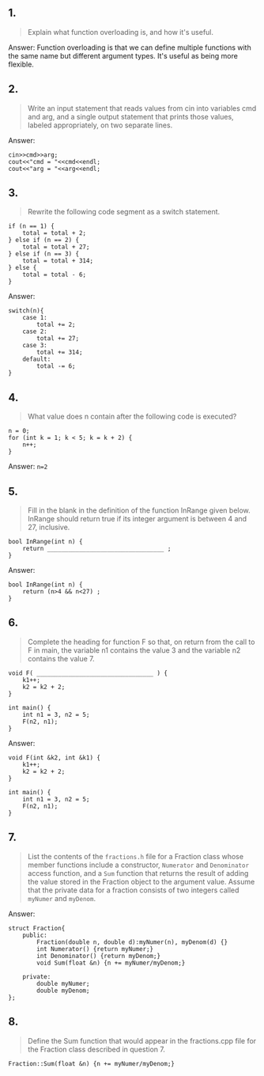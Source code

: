 ## 1. 
> Explain what function overloading is, and how it's useful.

Answer: Function overloading is that we can define multiple functions with the same name but different argument types. 
It's useful as being more flexible. 

## 2. 
> Write an input statement that reads values from cin into variables cmd and arg, and a single output statement that prints those values, labeled appropriately, on two separate lines.

Answer: 
```
cin>>cmd>>arg; 
cout<<"cmd = "<<cmd<<endl; 
cout<<"arg = "<<arg<<endl; 
```

## 3. 
> Rewrite the following code segment as a switch statement.

```
if (n == 1) {
    total = total + 2;
} else if (n == 2) {
    total = total + 27;
} else if (n == 3) {
    total = total + 314;
} else {
    total = total - 6;
}
```
Answer: 
```
switch(n){
    case 1:
        total += 2; 
    case 2:
        total += 27;
    case 3:
        total += 314;
    default:
        total -= 6;
}
```
## 4. 
> What value does n contain after the following code is executed?

```
n = 0;
for (int k = 1; k < 5; k = k + 2) {
    n++;
}
```
Answer: `n=2`
## 5. 
> Fill in the blank in the definition of the function InRange given below. InRange should return true if its integer argument is between 4 and 27, inclusive.

```
bool InRange(int n) {
    return _________________________________ ;
}
```
Answer: 
```
bool InRange(int n) {
    return (n>4 && n<27) ;
}
```

## 6. 
> Complete the heading for function F so that, on return from the call to F in main, the variable n1 contains the value 3 and the variable n2 contains the value 7.

```
void F( _________________________________ ) {
    k1++;
    k2 = k2 + 2;
}

int main() {
    int n1 = 3, n2 = 5;
    F(n2, n1);
}
```
Answer: 
```
void F(int &k2, int &k1) {
    k1++;
    k2 = k2 + 2;
}

int main() {
    int n1 = 3, n2 = 5;
    F(n2, n1);
}
```

## 7. 
> List the contents of the `fractions.h` file for a Fraction class whose member functions include a constructor, `Numerator` and `Denominator` access function, and a `Sum` function that returns the result of adding the value stored in the Fraction object to the argument value. Assume that the private data for a fraction consists of two integers called `myNumer` and `myDenom`.

Answer: 
```
struct Fraction{
    public: 
        Fraction(double n, double d):myNumer(n), myDenom(d) {}
        int Numerator() {return myNumer;}
        int Denominator() {return myDenom;}
        void Sum(float &n) {n += myNumer/myDenom;} 

    private:
        double myNumer;
        double myDenom; 
}; 
```
## 8. 
> Define the Sum function that would appear in the fractions.cpp file for the Fraction class described in question 7.
```
Fraction::Sum(float &n) {n += myNumer/myDenom;} 
```



